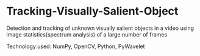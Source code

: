 # Tracking-Visually-Salient-Object

Detection and tracking of unknown visually salient objects in a video using image statistics(spectrum analysis) of a large number of frames

Technology used: NumPy, OpenCV, Python, PyWavelet
